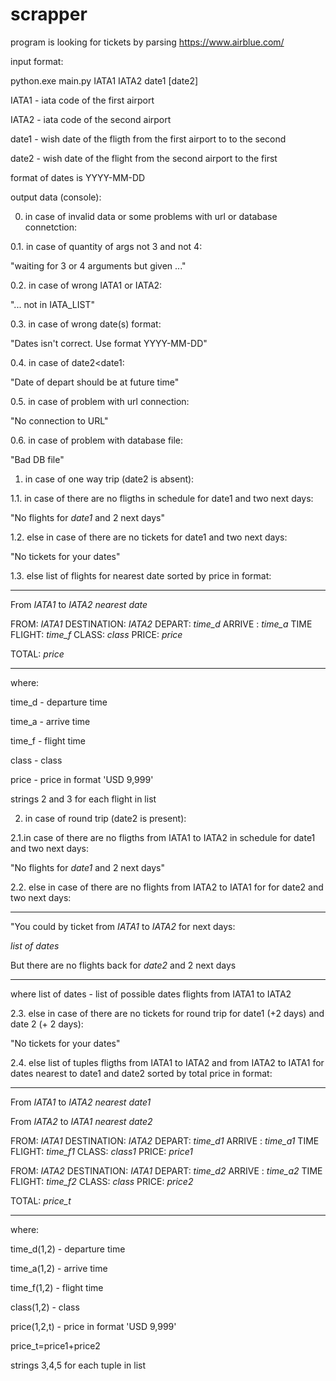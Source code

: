 # scrapper
program is looking for tickets by parsing https://www.airblue.com/

input format:

python.exe main.py IATA1 IATA2 date1 [date2]

IATA1 - iata code of the first airport

IATA2 - iata code of the second airport

date1 - wish date of the fligth from the first airport to to the second

date2 - wish date of the flight from the second airport to the first

format of dates is YYYY-MM-DD

output data (console):


0. in case of invalid data or some problems with url or database connetction:

0.1. in case of quantity of args not 3 and not 4:

"waiting for 3 or 4 arguments but given ..."

0.2. in case of wrong IATA1 or IATA2:

"... not in IATA_LIST"

0.3. in case of wrong date(s) format:

"Dates isn't correct. Use format YYYY-MM-DD"

0.4. in case of date2<date1:

"Date of depart should be at future time"

0.5. in case of problem with url connection:

"No connection to URL"

0.6. in case of problem with database file:

"Bad DB file"

1. in case of one way trip (date2 is absent):

1.1. in case of there are no fligths in schedule for date1 and two next days:

"No flights for _date1_ and 2 next days"

1.2. else in case of there are no tickets for date1 and two next days:

"No tickets for your dates"

1.3. else list of flights for nearest date sorted by price in format:

**********************

From _IATA1_ to _IATA2_ _nearest date_

FROM: _IATA1_ DESTINATION: _IATA2_ DEPART: _time_d_ ARRIVE : _time_a_ TIME FLIGHT: _time_f_ CLASS: _class_ PRICE: _price_

TOTAL: _price_

**********************

where:

time_d - departure time

time_a - arrive time

time_f - flight time

class - class

price - price in format 'USD 9,999'

strings 2 and 3 for each flight in list

2. in case of round trip (date2 is present):

2.1.in case of there are no fligths from IATA1 to IATA2 in schedule for date1 and two next days:

"No flights for _date1_ and 2 next days"

2.2. else in case of there are no flights from IATA2 to IATA1 for for date2 and two next days:

**********************

"You could by ticket from _IATA1_ to _IATA2_ for next days:

_list of dates_

But there are no flights back for _date2_ and 2 next days

**********************

where list of dates - list of possible dates flights from IATA1 to IATA2

2.3. else in case of there are no tickets for round trip for date1 (+2 days) and date 2 (+ 2 days):

"No tickets for your dates"

2.4. else list of tuples fligths from IATA1 to IATA2 and from IATA2 to IATA1 for dates nearest to date1 and date2 sorted by total price in format:

**********************

From _IATA1_ to _IATA2_ _nearest date1_

From _IATA2_ to _IATA1_ _nearest date2_

FROM: _IATA1_ DESTINATION: _IATA2_ DEPART: _time_d1_ ARRIVE : _time_a1_ TIME FLIGHT: _time_f1_ CLASS: _class1_ PRICE: _price1_

FROM: _IATA2_ DESTINATION: _IATA1_ DEPART: _time_d2_ ARRIVE : _time_a2_ TIME FLIGHT: _time_f2_ CLASS: _class_ PRICE: _price2_

TOTAL: _price_t_

**********************

where:

time_d(1,2) - departure time

time_a(1,2) - arrive time

time_f(1,2) - flight time

class(1,2) - class

price(1,2,t) - price in format 'USD 9,999'

price_t=price1+price2

strings 3,4,5 for each tuple in list
